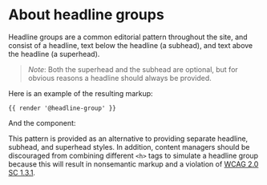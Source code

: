 # About headline groups

Headline groups are a common editorial pattern throughout the site, and consist of a headline, text below the headline (a subhead), and text above the headline (a superhead).  

> _Note_: Both the superhead and the subhead are optional, but for obvious reasons a headline should always be provided.

Here is an example of the resulting markup:

```
{{ render '@headline-group' }}
```

And the component:

<div data-embed="headline-group"></div>

This pattern is provided as an alternative to providing separate headline, subhead, and superhead styles. In addition, content managers should be discouraged from combining different `<h>` tags to simulate a headline group because this will result in nonsemantic markup and a violation of [WCAG 2.0 SC 1.3.1](https://www.w3.org/TR/2008/REC-WCAG20-20081211/#content-structure-separation-programmatic).